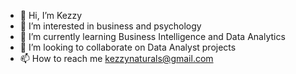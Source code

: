 - 👋 Hi, I’m Kezzy
- 👀 I’m interested in business and psychology
- 🌱 I’m currently learning Business Intelligence and Data Analytics
- 💞️ I’m looking to collaborate on Data Analyst projects
- 📫 How to reach me kezzynaturals@gmail.com

<!---
kezzynaturals/kezzynaturals is a ✨ special ✨ repository because its `README.md` (this file) appears on your GitHub profile.
You can click the Preview link to take a look at your changes.
--->
